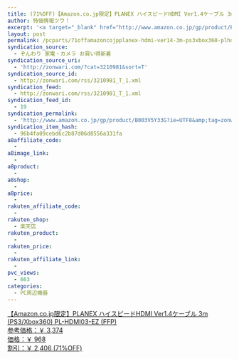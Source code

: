 ```yaml
---
title: (71%OFF)【Amazon.co.jp限定】PLANEX ハイスピードHDMI Ver1.4ケーブル 3m (PS3/Xbox360) PL-HDMI03-EZ (FFP) ￥968
author: 特価情報ツウ！
excerpt: '<a target="_blank" href="http://www.amazon.co.jp/gp/product/B003V5Y33G?ie=UTF8&amp;tag=zonwari-22&amp;linkCode=as2&amp;camp=247&amp;creative=7399&amp;creativeASIN=B003V5Y33G"><img src="http://ecx.images-amazon.com/images/I/31n1r51mKqL._SL100_.jpg"><br>&#12304;Amazon.co.jp&#38480;&#23450;&#12305;PLANEX &#12495;&#12452;&#12473;&#12500;&#12540;&#12489;HDMI Ver1.4&#12465;&#12540;&#12502;&#12523; 3m (PS3/Xbox360) PL-HDMI03-EZ (FFP)<br>&#21442;&#32771;&#20385;&#26684;&#65306;&#65509; 3,374<br>&#20385;&#26684;&#65306;&#65509; 968<br>&#21106;&#24341;&#65306;&#65509; 2,406 (71%OFF)</a>'
layout: post
permalink: /pcparts/71offamazoncojpplanex-hdmi-ver14-3m-ps3xbox360-plhdmi03ez-ffp-968.html
syndication_source:
  - ぞんわり 家電・カメラ お買い得新着
syndication_source_uri:
  - 'http://zonwari.com/?cat=3210981&sort=T'
syndication_source_id:
  - http://zonwari.com/rss/3210981_T_1.xml
syndication_feed:
  - http://zonwari.com/rss/3210981_T_1.xml
syndication_feed_id:
  - 19
syndication_permalink:
  - 'http://www.amazon.co.jp/gp/product/B003V5Y33G?ie=UTF8&amp;tag=zonwari-22&amp;linkCode=as2&amp;camp=247&amp;creative=7399&amp;creativeASIN=B003V5Y33G'
syndication_item_hash:
  - 96b4fa09cebd6c2b87d06d8556a331fa
a8affiliate_code:
  - 
a8image_link:
  - 
a8product:
  - 
a8shop:
  - 
a8price:
  - 
rakuten_affiliate_code:
  - 
rakuten_shop:
  - 楽天店
rakuten_product:
  - 
rakuten_price:
  - 
rakuten_affiliate_link:
  - 
pvc_views:
  - 663
categories:
  - PC周辺機器
---
```

[<img src='http://i1.wp.com/ecx.images-amazon.com/images/I/31n1r51mKqL._SL150_.jpg?w=546' title="" alt="" data-recalc-dims="1" />  
【Amazon.co.jp限定】PLANEX ハイスピードHDMI Ver1.4ケーブル 3m (PS3/Xbox360) PL-HDMI03-EZ (FFP)  
参考価格：￥ 3,374  
価格：￥ 968  
割引：￥ 2,406 (71%OFF)][1]

 [1]: http://www.amazon.co.jp/gp/product/B003V5Y33G?ie=UTF8&#038;tag=tokkajohotsu-22&#038;linkCode=as2&#038;camp=247&#038;creative=7399&#038;creativeASIN=B003V5Y33G